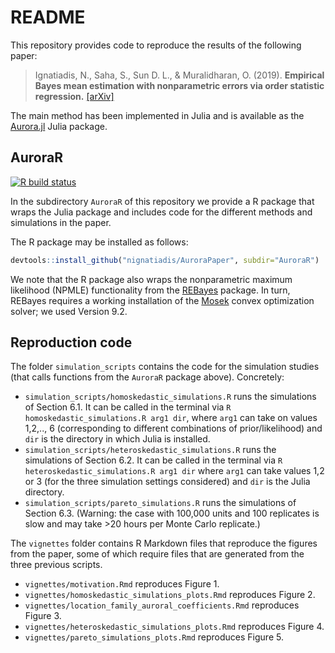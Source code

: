 # README

This repository provides code to reproduce the results of the following paper:


> Ignatiadis, N., Saha, S., Sun D. L., & Muralidharan, O. (2019).  **Empirical Bayes mean estimation with nonparametric errors via order statistic regression.** [[arXiv]](https://arxiv.org/abs/1911.05970)


The main method has been implemented in Julia and is available as the [Aurora.jl](https://github.com/nignatiadis/Aurora.jl) Julia package.

## AuroraR
[![R build status](https://github.com/nignatiadis/AuroraPaper/workflows/R-CMD-check/badge.svg)](https://github.com/nignatiadis/AuroraPaper/actions) 


In the subdirectory `AuroraR` of this repository we provide a R package that wraps the Julia package and includes code for the different methods and simulations in the paper.

The R package may be installed as follows:

```r
devtools::install_github("nignatiadis/AuroraPaper", subdir="AuroraR")
```
We note that the R package also wraps the nonparametric maximum likelihood (NPMLE) functionality from the [REBayes](https://cran.r-project.org/web/packages/REBayes/index.html) package. In turn, REBayes requires a working installation of the [Mosek](https://www.mosek.com/) convex optimization solver; we used Version 9.2.

## Reproduction code

The folder `simulation_scripts` contains the code for the simulation studies (that calls functions from the `AuroraR` package above). Concretely:

* `simulation_scripts/homoskedastic_simulations.R` runs the simulations of Section 6.1. It can be called in the terminal via `R homoskedastic_simulations.R arg1 dir`, where `arg1` can take on values 1,2,.., 6 (corresponding to different combinations of prior/likelihood) and `dir` is the directory in which Julia is installed.
* `simulation_scripts/heteroskedastic_simulations.R` runs the simulations of Section 6.2. It can be called in the terminal via `R heteroskedastic_simulations.R arg1 dir` where `arg1` can take values 1,2 or 3 (for the three simulation settings considered) and `dir` is the Julia directory.
* `simulation_scripts/pareto_simulations.R` runs the simulations of Section 6.3. (Warning: the case with 100,000 units and 100 replicates is slow and may take >20 hours per Monte Carlo replicate.)

The `vignettes` folder contains R Markdown files that reproduce the figures from the paper, some of which require files that are generated from the three previous scripts. 

* `vignettes/motivation.Rmd` reproduces Figure 1.
* `vignettes/homoskedastic_simulations_plots.Rmd` reproduces Figure 2. 
* `vignettes/location_family_auroral_coefficients.Rmd` reproduces Figure 3.
* `vignettes/heteroskedastic_simulations_plots.Rmd` reproduces Figure 4.
* `vignettes/pareto_simulations_plots.Rmd` reproduces Figure 5.
